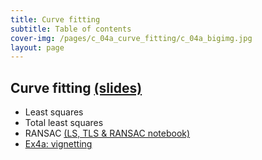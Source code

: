 ```yaml
---
title: Curve fitting
subtitle: Table of contents
cover-img: /pages/c_04a_curve_fitting/c_04a_bigimg.jpg
layout: page
---
```


## **Curve fitting** [(slides)](/pages/c_04a_curve_fitting/class_slides/)
- Least squares
- Total least squares
- RANSAC [(LS, TLS & RANSAC notebook)](/pages/c_04a_curve_fitting/least_squares_nb/)
- [Ex4a: vignetting](/pages/c_04a_curve_fitting/ex4a/)